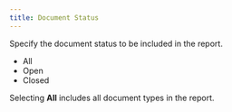 ```yaml
---
title: Document Status
---
```



Specify the document status to be included in the report.

- All
- Open
- Closed



Selecting **All** includes all document  types in the report.
